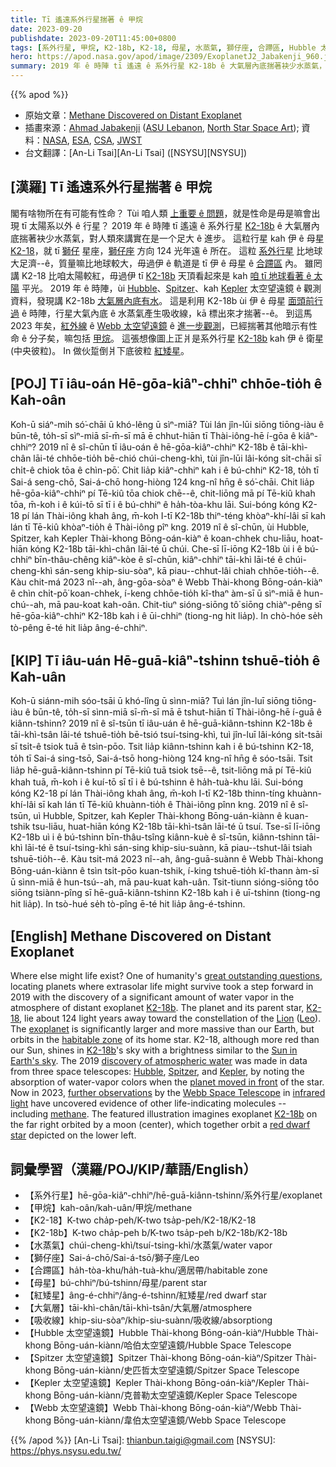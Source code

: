 ```yaml
---
title: Tī 遙遠系外行星揣著 ê 甲烷
date: 2023-09-20
publishdate: 2023-09-20T11:45:00+0800
tags: [系外行星, 甲烷, K2-18b, K2-18, 母星, 水蒸氣, 獅仔座, 合蹛區, Hubble 太空望遠鏡, Spitzer 太空望遠鏡, Kepler 太空望遠鏡, Webb 太空望遠鏡, 紅矮星, 大氣層, 吸收線]
hero: https://apod.nasa.gov/apod/image/2309/ExoplanetJ2_Jabakenji_960.jpg
summary: 2019 年 ê 時陣 tī 遙遠 ê 系外行星 K2-18b ê 大氣層內底揣著袂少水蒸氣，對人類來講實在是一个足大 ê 進步。
---
```


{{% apod %}}

- 原始文章：[Methane Discovered on Distant Exoplanet](https://apod.nasa.gov/apod/ap230920.html)
- 插畫來源：[Ahmad Jabakenji](mailto:a.jabakenji@gmail.com) ([ASU Lebanon](https://www.instagram.com/asu_lebanon/), [North Star Space Art](https://www.instagram.com/north_star_space_art/)); 資料：[NASA](https://www.nasa.gov/), [ESA](https://www.esa.int), [CSA](https://www.asc-csa.gc.ca/eng/), [JWST](https://webb.nasa.gov/)
- 台文翻譯：[An-Li Tsai][An-Li Tsai] ([NSYSU][NSYSU])

## [漢羅] Tī 遙遠系外行星揣著 ê 甲烷
閣有啥物所在有可能有性命？
Tùi 咱人類 [上重要 ê 問題][great outstanding questions]，就是性命是毋是嘛會出現 tī 太陽系以外 ê 行星？
2019 年 ê 時陣 tī 遙遠 ê 系外行星 [K2-18b][K2-18b 1] ê 大氣層內底揣著袂少水蒸氣，對人類來講實在是一个足大 ê 進步。
這粒行星 kah 伊 ê 母星 [K2-18][K2-18]，就 tī [獅仔][Lion] 星座，[獅仔座][Leo] 方向 124 光年遠 ê 所在。
這粒 [系外行星][exoplanet] 比地球大足濟--ê，質量嘛比地球較大，毋過伊 ê 軌道是 tī 伊 ê 母星 ê [合蹛區][habitable zone] 內。
雖罔講 K2-18 比咱太陽較紅，毋過伊 tī [K2-18b][K2-18b 2] 天頂看起來是 kah [咱 tī 地球看著 ê 太陽][Sun in Earth's sky] 平光。
2019 年 ê 時陣，ùi [Hubble][Hubble]、[Spitzer][Spitzer]、kah [Kepler][Kepler] 太空望遠鏡 ê 觀測資料，發現講 K2-18b [大氣層內底有水][discovery of atmospheric water]。
這是利用 K2-18b ùi 伊 ê 母星 [面頭前行過][planet moved in front] ê 時陣，行星大氣內底 ê 水蒸氣產生吸收線，kā 標出來才揣著--ê。
到這馬 2023 年矣，[紅外線][infrared light] ê [Webb 太空望遠鏡][Webb Space Telescope] ê [進一步觀測][further observations]，已經揣著其他暗示有性命 ê 分子矣，嘛包括 [甲烷][methane]。
這張想像圖上正爿是系外行星 [K2-18b][K2-18b 3] kah 伊 ê 衛星 (中央彼粒)。
In 做伙踅倒爿下底彼粒 [紅矮星][red dwarf star]。

## [POJ] Tī iâu-oán Hē-gōa-kiâⁿ-chhiⁿ chhōe-tio̍h ê Kah-oân
Koh-ū siáⁿ-mih só͘-chāi ū khó-lêng ū sìⁿ-miā?
Tùi lán jîn-lūi siōng tiōng-iàu ê būn-tê, to̍h-sī sìⁿ-miā sī-m̄-sī mā ē chhut-hiān tī Thài-iông-hē í-gōa ê kiâⁿ-chhiⁿ?
2019 nî ê sî-chūn tī iâu-oán ê hē-gōa-kiâⁿ-chhiⁿ K2-18b ê tāi-khì-chân lāi-té chhōe-tio̍h bē-chió chúi-cheng-khì, tùi jîn-lūi lâi-kóng si̍t-chāi sī chi̍t-ê chiok tōa ê chìn-pō͘.
Chit lia̍p kiâⁿ-chhiⁿ kah i ê bú-chhiⁿ K2-18, to̍h tī Sai-á seng-chō, Sai-á-chō hong-hiòng 124 kng-nî hn̄g ê só͘-chāi.
Chit lia̍p hē-gōa-kiâⁿ-chhiⁿ pí Tē-kiû tōa chiok chē--ê, chit-liōng mā pí Tē-kiû khah tōa, m̄-koh i ê kúi-tō sī tī i ê bú-chhiⁿ ê ha̍h-tòa-khu lāi.
Sui-bóng kóng K2-18 pí lán Thài-iông khah âng, m̄-koh I-tī K2-18b thiⁿ-téng khòaⁿ-khí-lâi sī kah lán tī Tē-kiû khòaⁿ-tio̍h ê Thài-iông pîⁿ kng.
2019 nî ê sî-chūn, ùi Hubble, Spitzer, kah Kepler Thài-khong Bōng-oán-kiàⁿ ê koan-chhek chu-liāu, hoat-hiān kóng K2-18b tāi-khì-chân lāi-té ū chúi.
Che-sī lī-iōng K2-18b ùi i ê bú-chhiⁿ bīn-thâu-chêng kiâⁿ-kòe ê sî-chūn, kiâⁿ-chhiⁿ tāi-khì lāi-té ê chúi-cheng-khì sán-seng khip-siu-sòaⁿ, kā piau--chhut-lâi chiah chhōe-tio̍h--ê.
Kàu chit-má 2023 nî--ah, âng-gōa-sòaⁿ ê Webb Thài-khong Bōng-oán-kiàⁿ ê chìn chi̍t-pō͘ koan-chhek, í-keng chhōe-tio̍h kî-thaⁿ àm-sī ū sìⁿ-miā ê hun-chú--ah, mā pau-koat kah-oân.
Chit-tiuⁿ sióng-siōng tô͘ siōng chiàⁿ-pêng sī hē-gōa-kiâⁿ-chhiⁿ K2-18b kah i ê ūi-chhiⁿ (tiong-ng hit lia̍p).
In chò-hóe se̍h tò-pêng ē-té hit lia̍p âng-é-chhiⁿ.

## [KIP] Tī iâu-uán Hē-guā-kiâⁿ-tshinn tshuē-tio̍h ê Kah-uân
Koh-ū siánn-mih sóo-tsāi ū khó-lîng ū sìnn-miā?
Tuì lán jîn-luī siōng tiōng-iàu ê būn-tê, to̍h-sī sìnn-miā sī-m̄-sī mā ē tshut-hiān tī Thài-iông-hē í-guā ê kiânn-tshinn?
2019 nî ê sî-tsūn tī iâu-uán ê hē-guā-kiânn-tshinn K2-18b ê tāi-khì-tsân lāi-té tshuē-tio̍h bē-tsió tsuí-tsing-khì, tuì jîn-luī lâi-kóng si̍t-tsāi sī tsi̍t-ê tsiok tuā ê tsìn-pōo.
Tsit lia̍p kiânn-tshinn kah i ê bú-tshinn K2-18, to̍h tī Sai-á sing-tsō, Sai-á-tsō hong-hiòng 124 kng-nî hn̄g ê sóo-tsāi.
Tsit lia̍p hē-guā-kiânn-tshinn pí Tē-kiû tuā tsiok tsē--ê, tsit-liōng mā pí Tē-kiû khah tuā, m̄-koh i ê kuí-tō sī tī i ê bú-tshinn ê ha̍h-tuà-khu lāi.
Sui-bóng kóng K2-18 pí lán Thài-iông khah âng, m̄-koh I-tī K2-18b thinn-tíng khuànn-khí-lâi sī kah lán tī Tē-kiû khuànn-tio̍h ê Thài-iông pînn kng.
2019 nî ê sî-tsūn, uì Hubble, Spitzer, kah Kepler Thài-khong Bōng-uán-kiànn ê kuan-tshik tsu-liāu, huat-hiān kóng K2-18b tāi-khì-tsân lāi-té ū tsuí.
Tse-sī lī-iōng K2-18b uì i ê bú-tshinn bīn-thâu-tsîng kiânn-kuè ê sî-tsūn, kiânn-tshinn tāi-khì lāi-té ê tsuí-tsing-khì sán-sing khip-siu-suànn, kā piau--tshut-lâi tsiah tshuē-tio̍h--ê.
Kàu tsit-má 2023 nî--ah, âng-guā-suànn ê Webb Thài-khong Bōng-uán-kiànn ê tsìn tsi̍t-pōo kuan-tshik, í-king tshuē-tio̍h kî-thann àm-sī ū sìnn-miā ê hun-tsú--ah, mā pau-kuat kah-uân.
Tsit-tiunn sióng-siōng tôo siōng tsiànn-pîng sī hē-guā-kiânn-tshinn K2-18b kah i ê uī-tshinn (tiong-ng hit lia̍p).
In tsò-hué se̍h tò-pîng ē-té hit lia̍p âng-é-tshinn.

## [English] Methane Discovered on Distant Exoplanet
Where else might life exist?
One of humanity's [great outstanding questions][great outstanding questions], locating planets where extrasolar life might survive took a step forward in 2019 with the discovery of a significant amount of water vapor in the atmosphere of distant exoplanet [K2-18b][K2-18b 1].
The planet and its parent star, [K2-18][K2-18], lie about 124 light years away toward the constellation of the [Lion][Lion] ([Leo][Leo]).
The [exoplanet][exoplanet] is significantly larger and more massive than our Earth, but orbits in the [habitable zone][habitable zone] of its home star.
K2-18, although more red than our Sun, shines in [K2-18b][K2-18b 2]'s sky with a brightness similar to the [Sun in Earth's sky][Sun in Earth's sky].
The 2019 [discovery of atmospheric water][discovery of atmospheric water] was made in data from three space telescopes: [Hubble][Hubble], [Spitzer][Spitzer], and [Kepler][Kepler], by noting the absorption of water-vapor colors when the [planet moved in front][planet moved in front] of the star.
Now in 2023, [further observations][further observations] by the [Webb Space Telescope][Webb Space Telescope] in [infrared light][infrared light] have uncovered evidence of other life-indicating molecules -- including [methane][methane].
The featured illustration imagines exoplanet [K2-18b][K2-18b 3] on the far right orbited by a moon (center), which together orbit a [red dwarf star][red dwarf star] depicted on the lower left.

## 詞彙學習（漢羅/POJ/KIP/華語/English）
- 【系外行星】hē-gōa-kiâⁿ-chhiⁿ/hē-guā-kiânn-tshinn/系外行星/exoplanet
- 【甲烷】kah-oân/kah-uân/甲烷/methane
- 【K2-18】K-two cha̍p-peh/K-two tsa̍p-peh/K2-18/K2-18
- 【K2-18b】K-two cha̍p-peh b/K-two tsa̍p-peh b/K2-18b/K2-18b
- 【水蒸氣】chúi-cheng-khì/tsuí-tsing-khì/水蒸氣/water vapor
- 【獅仔座】Sai-á-chō/Sai-á-tsō/獅子座/Leo
- 【合蹛區】ha̍h-tòa-khu/ha̍h-tuà-khu/適居帶/habitable zone
- 【母星】bú-chhiⁿ/bú-tshinn/母星/parent star
- 【紅矮星】âng-é-chhiⁿ/âng-é-tshinn/紅矮星/red dwarf star
- 【大氣層】tāi-khì-chân/tāi-khì-tsân/大氣層/atmosphere
- 【吸收線】khip-siu-sòaⁿ/khip-siu-suànn/吸收線/absorptiong
- 【Hubble 太空望遠鏡】Hubble Thài-khong Bōng-oán-kiàⁿ/Hubble Thài-khong Bōng-uán-kiànn/哈伯太空望遠鏡/Hubble Space Telescope
- 【Spitzer 太空望遠鏡】Spitzer Thài-khong Bōng-oán-kiàⁿ/Spitzer Thài-khong Bōng-uán-kiànn/史匹哲太空望遠鏡/Spitzer Space Telescope
- 【Kepler 太空望遠鏡】Kepler Thài-khong Bōng-oán-kiàⁿ/Kepler Thài-khong Bōng-uán-kiànn/克普勒太空望遠鏡/Kepler Space Telescope
- 【Webb 太空望遠鏡】Webb Thài-khong Bōng-oán-kiàⁿ/Webb Thài-khong Bōng-uán-kiànn/韋伯太空望遠鏡/Webb Space Telescope

{{% /apod %}}
[An-Li Tsai]: thianbun.taigi@gmail.com
[NSYSU]: https://phys.nsysu.edu.tw/

[copyright]: https://apod.nasa.gov/apod/fap/lib/about_apod.html#srapply
[License]: https://creativecommons.org/licenses/by/2.0/

[great outstanding questions]:https://apod.nasa.gov/debate/debate100th.html
[K2-18b 1]:https://en.wikipedia.org/wiki/K2-18b
[K2-18]:https://en.wikipedia.org/wiki/K2-18
[Lion]:http://ae01.alicdn.com/kf/HTB1wvWmKxSYBuNjSspjq6x73VXay.jpg_q50.jpg
[Leo]:https://en.wikipedia.org/wiki/Leo_(constellation)
[exoplanet]:https://apod.nasa.gov/apod/ap190710.html
[habitable zone]:https://www.nasa.gov/ames/kepler/habitable-zones-of-different-stars
[K2-18b 2]:https://www.spacetelescope.org/videos/heic1916a/
[Sun in Earth's sky]:https://apod.nasa.gov/apod/ap150512.html
[discovery of atmospheric water]:https://nouvelles.umontreal.ca/en/article/2019/09/11/water-detected-on-an-exoplanet-located-in-its-star-s-habitable-zone/
[Hubble]:https://hubblesite.org/mission-and-telescope/the-telescope
[Spitzer]:https://www.nasa.gov/mission_pages/spitzer/main/index.html
[Kepler]:https://www.nasa.gov/mission_pages/kepler/spacecraft/index.html
[planet moved in front]:http://www.planetary.org/explore/space-topics/exoplanets/transit-photometry.html
[further observations]:https://arxiv.org/abs/2309.05566
[Webb Space Telescope]:https://www.nasa.gov/mission_pages/webb/main/index.html
[infrared light]:https://science.nasa.gov/ems/07_infraredwaves
[methane]:https://science.nasa.gov/news-articles/methane-stinks-earth-mars-and-beyond
[K2-18b 3]:https://www.nasa.gov/goddard/2023/webb-discovers-methane-carbon-dioxide-in-atmosphere-of-k2-18b
[red dwarf star]:https://en.wikipedia.org/wiki/Red_dwarf
